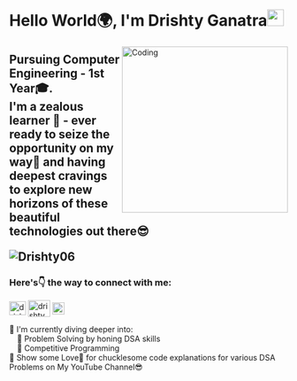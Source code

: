 <h1 align="left"> Hello World🌍, I'm Drishty Ganatra<img src="https://raw.githubusercontent.com/syedareehaquasar/syedareehaquasar/master/gifs/Hi.gif" width="30px"></h2>
<img align="right" alt="Coding" width="300" src="https://cdn.dribbble.com/users/2646423/screenshots/5507196/computer.gif">
<h2> Pursuing Computer Engineering - 1st Year🎓.<br /> I'm a zealous learner 🌈 - ever ready to seize the opportunity on my way💯 and having deepest cravings to explore new horizons of these beautiful technologies out there😎
<p align="left"> <img src="https://komarev.com/ghpvc/?username=Drishty06&label=Profile%20views&color=0e75b6&style=flat" alt="Drishty06" /> </p>

<p align="left">
  <h3 align="left">Here's👇 the way to connect with me:</h3>
<a href="https://www.linkedin.com/in/drishty-ganatra-ba07bb204/" target="blank"><img align="center" src="https://cdn.jsdelivr.net/npm/simple-icons@v3/icons/linkedin.svg" alt="drishty-ganatra" height="25" width="30" /></a>
<a href="https://www.youtube.com/channel/UCxEWWftmjz4c-FTC7wvhVEg" target="blank"><img align="center" src="https://cdn.jsdelivr.net/npm/simple-icons@3.0.1/icons/youtube.svg" alt="drishty ganatra" height="30" width="40" /></a>
<a href="https://github.com/Drishty06">
  <img align="center" alt="Drishty Ganatra's Github" width="22px" src="https://cdn.jsdelivr.net/npm/simple-icons@v3/icons/github.svg" />
</a>
</p>
 
🔴 I'm currently diving deeper into:
<br />&emsp;🚀 Problem Solving by honing DSA skills
  <br />&emsp;🚀 Competitive Programming 
<br />🔵 Show some Love💛 for chucklesome code explanations for various DSA Problems on My YouTube Channel😎

 
